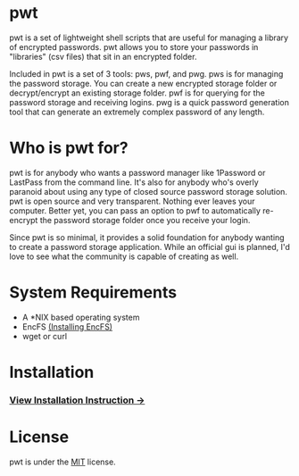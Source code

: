 # pwt
pwt is a set of lightweight shell scripts that are useful for managing a library of encrypted passwords. pwt allows you to store your passwords in "libraries" (csv files) that sit in an encrypted folder.

Included in pwt is a set of 3 tools: pws, pwf, and pwg. pws is for managing the password storage. You can create a new encrypted storage folder or decrypt/encrypt an existing storage folder. pwf is for querying for the password storage and receiving logins. pwg is a quick password generation tool that can generate an extremely complex password of any length.

# Who is pwt for?
pwt is for anybody who wants a password manager like 1Password or LastPass from the command line. It's also for anybody who's overly paranoid about using any type of closed source password storage solution. pwt is open source and very transparent. Nothing ever leaves your computer. Better yet, you can pass an option to pwf to automatically re-encrypt the password storage folder once you receive your login.

Since pwt is so minimal, it provides a solid foundation for anybody wanting to create a password storage application. While an official gui is planned, I'd love to see what the community is capable of creating as well.


# System Requirements
- A *NIX based operating system
- EncFS [(Installing EncFS)](https://github.com/mediachicken/pwt/wiki/Installing-EncFS)
- wget or curl


# Installation
### [View Installation Instruction →](https://github.com/mediachicken/pwt/wiki/Installing-pwt)

# License
pwt is under the [MIT](https://raw.githubusercontent.com/mediachicken/pwt/master/LICENSE) license.
